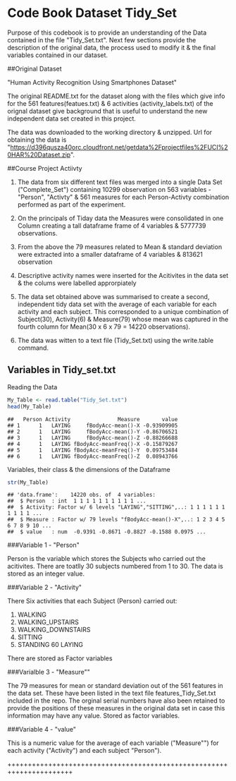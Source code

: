 # Code Book Dataset Tidy_Set


Purpose of this codebook is to provide an understanding of the Data contained in the file "Tidy_Set.txt". Next few sections provide the description of the original data, the process used to modify it & the final variables contained in our dataset.

##Original Dataset

"Human Activity Recognition Using Smartphones Dataset"

The original README.txt for the dataset along with the files which give info for the 561 features(featues.txt) & 6 activities (activity_labels.txt) of the orignal dataset give background that is useful to understand the new independent data set created in this project. 

The data was downloaded to the working directory & unzipped. Url for obtaining the data is "https://d396qusza40orc.cloudfront.net/getdata%2Fprojectfiles%2FUCI%20HAR%20Dataset.zip". 

##Course Project Actiivty

1) The data from six different text files was merged into a single Data Set ("Complete_Set") containing 10299 observation on 563 variables - "Person", "Activty" & 561 measures for each Person-Activty combination performed as part of the experiment.

2) On the principals of Tiday data the Measures were consolidated in one Column creating a tall dataframe frame of 4 variables & 5777739 observations.

3) From the above the 79 measures related to Mean & standard deviation were extracted into a smaller dataframe of 4 variables & 813621 observation

4) Descriptive activity names were inserted for the Acitivites in the data set & the colums were labelled approrpiately

5) The data set obtained above was summarised to create a second, independent tidy data set with the average of each variable for each activity and each subject. This corresponded to a unique combination of Subject(30), Activity(6) & Measure(79) whose mean was captured in the fourth column for Mean(30 x 6 x 79 = 14220 observations).

6) The data was witten to a text file (Tidy_Set.txt) using the write.table command.

## Variables in Tidy_set.txt

Reading the Data


```r
My_Table <- read.table("Tidy_Set.txt")
head(My_Table)
```

```
##   Person Activity               Measure       value
## 1      1   LAYING     fBodyAcc-mean()-X -0.93909905
## 2      1   LAYING     fBodyAcc-mean()-Y -0.86706521
## 3      1   LAYING     fBodyAcc-mean()-Z -0.88266688
## 4      1   LAYING fBodyAcc-meanFreq()-X -0.15879267
## 5      1   LAYING fBodyAcc-meanFreq()-Y  0.09753484
## 6      1   LAYING fBodyAcc-meanFreq()-Z  0.08943766
```

Variables, their class & the dimensions of the Dataframe


```r
str(My_Table)
```

```
## 'data.frame':	14220 obs. of  4 variables:
##  $ Person  : int  1 1 1 1 1 1 1 1 1 1 ...
##  $ Activity: Factor w/ 6 levels "LAYING","SITTING",..: 1 1 1 1 1 1 1 1 1 1 ...
##  $ Measure : Factor w/ 79 levels "fBodyAcc-mean()-X",..: 1 2 3 4 5 6 7 8 9 10 ...
##  $ value   : num  -0.9391 -0.8671 -0.8827 -0.1588 0.0975 ...
```


###Variable 1 - "Person"

Person is the variable which stores the Subjects who carried out the acitivites. There are toatlly 30 subjects numbered from 1 to 30. The data is stored as an integer value. 

###Variable 2 - "Activity"

There Six activities that each Subject (Person) carried out:

1) WALKING
2) WALKING_UPSTAIRS
3) WALKING_DOWNSTAIRS
4) SITTING
5) STANDING
60 LAYING

There are stored as Factor variables

###Varialble 3 - "Measure""

The 79 measures for mean or standard deviation out of the 561 features in the data set. These have been listed in the text file features_Tidy_Set.txt included in the repo. The orginal serial numbers have also been retained to provide the positions of these measures in the original data set in case this information may have any value. Stored as factor variables. 

###Variable 4 - "value"

This is a numeric value for the average of each variable ("Measure"") for each activity ("Activity") and each subject "Person"). 


++++++++++++++++++++++++++++++++++++++++++++++++++++++++++++++++++++++

